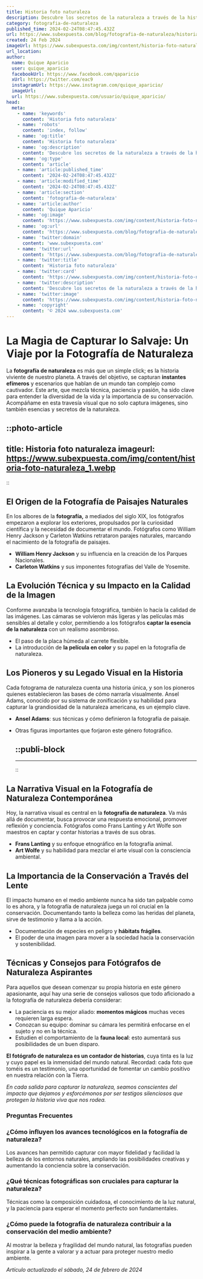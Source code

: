 ```yaml
---
title: Historia foto naturaleza
description: Descubre los secretos de la naturaleza a través de la historia en imágenes cautivadoras. Sumérgete en la belleza eterna del mundo natural.
category: fotografia-de-naturaleza
published_time: 2024-02-24T08:47:45.432Z
url: https://www.subexpuesta.com/blog/fotografia-de-naturaleza/historia-foto-naturaleza
created: 24 Feb 2024
imageUrl: https://www.subexpuesta.com/img/content/historia-foto-naturaleza_1.webp
url_location:
author:
  name: Quique Aparicio
  user: quique_aparicio
  facebookUrl: https://www.facebook.com/qaparicio
  xUrl: https://twitter.com/eac9
  instagramUrl: https://www.instagram.com/quique_aparicio/
  imageUrl: 
  url: https://www.subexpuesta.com/usuario/quique_aparicio/
head:
  meta:
    - name: 'keywords'
      content: 'Historia foto naturaleza'
    - name: 'robots'
      content: 'index, follow'
    - name: 'og:title'
      content: 'Historia foto naturaleza'
    - name: 'og:description'
      content: 'Descubre los secretos de la naturaleza a través de la historia en imágenes cautivadoras. Sumérgete en la belleza eterna del mundo natural.'
    - name: 'og:type'
      content: 'article'
    - name: 'article:published_time'
      content: '2024-02-24T08:47:45.432Z'
    - name: 'article:modified_time'
      content: '2024-02-24T08:47:45.432Z'
    - name: 'article:section'
      content: 'fotografia-de-naturaleza'
    - name: 'article:author'
      content: 'Quique Aparicio'
    - name: 'og:image'
      content: 'https://www.subexpuesta.com/img/content/historia-foto-naturaleza_1.webp'
    - name: 'og:url'
      content: 'https://www.subexpuesta.com/blog/fotografia-de-naturaleza/historia-foto-naturaleza'
    - name: 'twitter:domain'
      content: 'www.subexpuesta.com'
    - name: 'twitter:url'
      content: 'https://www.subexpuesta.com/blog/fotografia-de-naturaleza/historia-foto-naturaleza'
    - name: 'twitter:title'
      content: 'Historia foto naturaleza'
    - name: 'twitter:card'
      content: 'https://www.subexpuesta.com/img/content/historia-foto-naturaleza_1.webp'
    - name: 'twitter:description'
      content: 'Descubre los secretos de la naturaleza a través de la historia en imágenes cautivadoras. Sumérgete en la belleza eterna del mundo natural.'
    - name: 'twitter:image'
      content: 'https://www.subexpuesta.com/img/content/historia-foto-naturaleza_1.webp'
    - name: 'copyright'
      content: '© 2024 www.subexpuesta.com'
---
```

# La Magia de Capturar lo Salvaje: Un Viaje por la Fotografía de Naturaleza

La **fotografía de naturaleza** es más que un simple click; es la historia viviente de nuestro planeta. A través del objetivo, se capturan **instantes efímeros** y escenarios que hablan de un mundo tan complejo como cautivador. Este arte, que mezcla técnica, paciencia y pasión, ha sido clave para entender la diversidad de la vida y la importancia de su conservación. Acompáñame en esta travesía visual que no solo captura imágenes, sino también esencias y secretos de la naturaleza.


::photo-article
---
title: Historia foto naturaleza
imageurl: https://www.subexpuesta.com/img/content/historia-foto-naturaleza_1.webp
---
::


## El Origen de la Fotografía de Paisajes Naturales

En los albores de la **fotografía,** a mediados del siglo XIX, los fotógrafos empezaron a explorar los exteriores, propulsados por la curiosidad científica y la necesidad de documentar el mundo. Fotógrafos como William Henry Jackson y Carleton Watkins retrataron parajes naturales, marcando el nacimiento de la fotografía de paisajes.

- **William Henry Jackson** y su influencia en la creación de los Parques Nacionales.
- **Carleton Watkins** y sus imponentes fotografías del Valle de Yosemite.

## La Evolución Técnica y su Impacto en la Calidad de la Imagen

Conforme avanzaba la tecnología fotográfica, también lo hacía la calidad de las imágenes. Las cámaras se volvieron más ligeras y las películas más sensibles al detalle y color, permitiendo a los fotógrafos **captar la esencia de la naturaleza** con un realismo asombroso.

- El paso de la placa húmeda al carrete flexible.
- La introducción de **la película en color** y su papel en la fotografía de naturaleza.

## Los Pioneros y su Legado Visual en la Historia

Cada fotograma de naturaleza cuenta una historia única, y son los pioneros quienes establecieron las bases de cómo narrarla visualmente. Ansel Adams, conocido por su sistema de zonificación y su habilidad para capturar la grandiosidad de la naturaleza americana, es un ejemplo clave.

- **Ansel Adams**: sus técnicas y cómo definieron la fotografía de paisaje.
- Otras figuras importantes que forjaron este género fotográfico.


  ::publi-block
  ---
  ---
  ::
  
  
## La Narrativa Visual en la Fotografía de Naturaleza Contemporánea

Hoy, la narrativa visual es central en la **fotografía de naturaleza**. Va más allá de documentar, busca provocar una respuesta emocional, promover reflexión y conciencia. Fotógrafos como Frans Lanting y Art Wolfe son maestros en captar y contar historias a través de sus obras.

- **Frans Lanting** y su enfoque etnográfico en la fotografía animal.
- **Art Wolfe** y su habilidad para mezclar el arte visual con la consciencia ambiental.

## La Importancia de la Conservación a Través del Lente

El impacto humano en el medio ambiente nunca ha sido tan palpable como lo es ahora, y la fotografía de naturaleza juega un rol crucial en la conservación. Documentando tanto la belleza como las heridas del planeta, sirve de testimonio y llama a la acción.

- Documentación de especies en peligro y **hábitats frágiles**.
- El poder de una imagen para mover a la sociedad hacia la conservación y sostenibilidad.

## Técnicas y Consejos para Fotógrafos de Naturaleza Aspirantes

Para aquellos que desean comenzar su propia historia en este género apasionante, aquí hay una serie de consejos valiosos que todo aficionado a la fotografía de naturaleza debería considerar:

- La paciencia es su mejor aliado: **momentos mágicos** muchas veces requieren larga espera.
- Conozcan su equipo: dominar su cámara les permitirá enfocarse en el sujeto y no en la técnica.
- Estudien el comportamiento de la **fauna local**: esto aumentará sus posibilidades de un buen disparo.

**El fotógrafo de naturaleza es un contador de historias**, cuya tinta es la luz y cuyo papel es la inmensidad del mundo natural. Recordad: cada foto que toméis es un testimonio, una oportunidad de fomentar un cambio positivo en nuestra relación con la Tierra.

*En cada salida para capturar la naturaleza, seamos conscientes del impacto que dejamos y esforcémonos por ser testigos silenciosos que protegen la historia viva que nos rodea.*

### Preguntas Frecuentes

### ¿Cómo influyen los avances tecnológicos en la fotografía de naturaleza?
Los avances han permitido capturar con mayor fidelidad y facilidad la belleza de los entornos naturales, ampliando las posibilidades creativas y aumentando la conciencia sobre la conservación.

### ¿Qué técnicas fotográficas son cruciales para capturar la naturaleza?
Técnicas como la composición cuidadosa, el conocimiento de la luz natural, y la paciencia para esperar el momento perfecto son fundamentales.

### ¿Cómo puede la fotografía de naturaleza contribuir a la conservación del medio ambiente?
Al mostrar la belleza y fragilidad del mundo natural, las fotografías pueden inspirar a la gente a valorar y a actuar para proteger nuestro medio ambiente.

_Artículo actualizado el sábado, 24 de febrero de 2024_